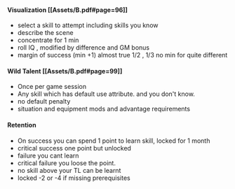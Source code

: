 
#### Visualization [[Assets/B.pdf#page=96]]

- select a skill to attempt including skills you know
- describe the scene
- concentrate for 1 min
- roll IQ , modified by difference and GM bonus
- margin of success (min +1)  almost true 1/2 , 1/3 no min for quite different

#### Wild Talent [[Assets/B.pdf#page=99]]

- Once per game session
- Any skill which has default use attribute. and you don't know.
- no default penalty
- situation and equipment mods and advantage requirements

#### Retention
- On success you can spend 1 point to learn skill, locked for 1 month
- critical success one point but unlocked
- failure you cant learn
- critical failure you loose the point.
- no skill above your TL can be learnt
- locked -2 or -4 if missing prerequisites




